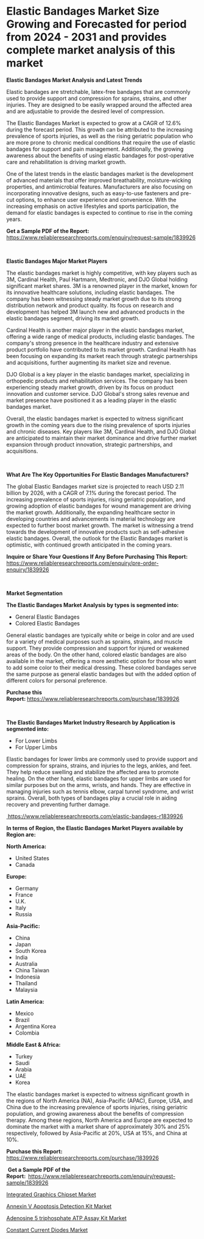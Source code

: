 <p><h1>Elastic Bandages Market Size Growing and Forecasted for period from 2024 - 2031 and provides complete market analysis of this market</h1></p><p><strong>Elastic Bandages Market Analysis and Latest Trends</strong></p>
<p><p>Elastic bandages are stretchable, latex-free bandages that are commonly used to provide support and compression for sprains, strains, and other injuries. They are designed to be easily wrapped around the affected area and are adjustable to provide the desired level of compression.</p><p>The Elastic Bandages Market is expected to grow at a CAGR of 12.6% during the forecast period. This growth can be attributed to the increasing prevalence of sports injuries, as well as the rising geriatric population who are more prone to chronic medical conditions that require the use of elastic bandages for support and pain management. Additionally, the growing awareness about the benefits of using elastic bandages for post-operative care and rehabilitation is driving market growth.</p><p>One of the latest trends in the elastic bandages market is the development of advanced materials that offer improved breathability, moisture-wicking properties, and antimicrobial features. Manufacturers are also focusing on incorporating innovative designs, such as easy-to-use fasteners and pre-cut options, to enhance user experience and convenience. With the increasing emphasis on active lifestyles and sports participation, the demand for elastic bandages is expected to continue to rise in the coming years.</p></p>
<p><strong>Get a Sample PDF of the Report:&nbsp;</strong> <a href="https://www.reliableresearchreports.com/enquiry/request-sample/1839926">https://www.reliableresearchreports.com/enquiry/request-sample/1839926</a></p>
<p>&nbsp;</p>
<p><strong>Elastic Bandages Major Market Players</strong></p>
<p><p>The elastic bandages market is highly competitive, with key players such as 3M, Cardinal Health, Paul Hartmann, Medtronic, and DJO Global holding significant market shares. 3M is a renowned player in the market, known for its innovative healthcare solutions, including elastic bandages. The company has been witnessing steady market growth due to its strong distribution network and product quality. Its focus on research and development has helped 3M launch new and advanced products in the elastic bandages segment, driving its market growth.</p><p>Cardinal Health is another major player in the elastic bandages market, offering a wide range of medical products, including elastic bandages. The company's strong presence in the healthcare industry and extensive product portfolio have contributed to its market growth. Cardinal Health has been focusing on expanding its market reach through strategic partnerships and acquisitions, further augmenting its market size and revenue.</p><p>DJO Global is a key player in the elastic bandages market, specializing in orthopedic products and rehabilitation services. The company has been experiencing steady market growth, driven by its focus on product innovation and customer service. DJO Global's strong sales revenue and market presence have positioned it as a leading player in the elastic bandages market.</p><p>Overall, the elastic bandages market is expected to witness significant growth in the coming years due to the rising prevalence of sports injuries and chronic diseases. Key players like 3M, Cardinal Health, and DJO Global are anticipated to maintain their market dominance and drive further market expansion through product innovation, strategic partnerships, and acquisitions.</p></p>
<p>&nbsp;</p>
<p><strong>What Are The Key Opportunities For Elastic Bandages Manufacturers?</strong></p>
<p><p>The global Elastic Bandages market size is projected to reach USD 2.11 billion by 2026, with a CAGR of 7.1% during the forecast period. The increasing prevalence of sports injuries, rising geriatric population, and growing adoption of elastic bandages for wound management are driving the market growth. Additionally, the expanding healthcare sector in developing countries and advancements in material technology are expected to further boost market growth. The market is witnessing a trend towards the development of innovative products such as self-adhesive elastic bandages. Overall, the outlook for the Elastic Bandages market is optimistic, with continued growth anticipated in the coming years.</p></p>
<p><strong>Inquire or Share Your Questions If Any Before Purchasing This Report:</strong> <a href="https://www.reliableresearchreports.com/enquiry/pre-order-enquiry/1839926">https://www.reliableresearchreports.com/enquiry/pre-order-enquiry/1839926</a></p>
<p>&nbsp;</p>
<p><strong>Market Segmentation</strong></p>
<p><strong>The Elastic Bandages Market Analysis by types is segmented into:</strong></p>
<p><ul><li>General Elastic Bandages</li><li>Colored Elastic Bandages</li></ul></p>
<p><p>General elastic bandages are typically white or beige in color and are used for a variety of medical purposes such as sprains, strains, and muscle support. They provide compression and support for injured or weakened areas of the body. On the other hand, colored elastic bandages are also available in the market, offering a more aesthetic option for those who want to add some color to their medical dressing. These colored bandages serve the same purpose as general elastic bandages but with the added option of different colors for personal preference.</p></p>
<p><strong>Purchase this Report:&nbsp;</strong><a href="https://www.reliableresearchreports.com/purchase/1839926">https://www.reliableresearchreports.com/purchase/1839926</a></p>
<p>&nbsp;</p>
<p><strong>The Elastic Bandages Market Industry Research by Application is segmented into:</strong></p>
<p><ul><li>For Lower Limbs</li><li>For Upper Limbs</li></ul></p>
<p><p>Elastic bandages for lower limbs are commonly used to provide support and compression for sprains, strains, and injuries to the legs, ankles, and feet. They help reduce swelling and stabilize the affected area to promote healing. On the other hand, elastic bandages for upper limbs are used for similar purposes but on the arms, wrists, and hands. They are effective in managing injuries such as tennis elbow, carpal tunnel syndrome, and wrist sprains. Overall, both types of bandages play a crucial role in aiding recovery and preventing further damage.</p></p>
<p><a href="https://www.reliableresearchreports.com/elastic-bandages-r1839926">&nbsp;https://www.reliableresearchreports.com/elastic-bandages-r1839926</a></p>
<p><strong>In terms of Region, the Elastic Bandages Market Players available by Region are:</strong></p>
<p>
    <p> <strong> North America: </strong>
        <ul>
            <li>United States</li>
            <li>Canada</li>
        </ul>
        </p> 
    <p> <strong> Europe: </strong>
        <ul>
            <li>Germany</li>
            <li>France</li>
            <li>U.K.</li>
            <li>Italy</li>
            <li>Russia</li>
        </ul>
        </p> 
    <p> <strong> Asia-Pacific: </strong>
        <ul>
            <li>China</li>
            <li>Japan</li>
            <li>South Korea</li>
            <li>India</li>
            <li>Australia</li>
            <li>China Taiwan</li>
            <li>Indonesia</li>
            <li>Thailand</li>
            <li>Malaysia</li>
        </ul>
        </p> 
    <p> <strong> Latin America: </strong>
        <ul>
            <li>Mexico</li>
            <li>Brazil</li>
            <li>Argentina Korea</li>
            <li>Colombia</li>
        </ul>
        </p> 
    <p> <strong> Middle East & Africa: </strong>
        <ul>
            <li>Turkey</li>
            <li>Saudi</li>
            <li>Arabia</li>
            <li>UAE</li>
            <li>Korea</li>
        </ul>
    </p>
    </p>
<p><p>The elastic bandages market is expected to witness significant growth in the regions of North America (NA), Asia-Pacific (APAC), Europe, USA, and China due to the increasing prevalence of sports injuries, rising geriatric population, and growing awareness about the benefits of compression therapy. Among these regions, North America and Europe are expected to dominate the market with a market share of approximately 30% and 25% respectively, followed by Asia-Pacific at 20%, USA at 15%, and China at 10%.</p></p>
<p><strong>Purchase this Report: </strong><a href="https://www.reliableresearchreports.com/purchase/1839926">https://www.reliableresearchreports.com/purchase/1839926</a></p>
<p>&nbsp;<strong>Get a Sample PDF of the Report:&nbsp;&nbsp;</strong><a href="https://www.reliableresearchreports.com/enquiry/request-sample/1839926">https://www.reliableresearchreports.com/enquiry/request-sample/1839926</a></p>
<p><strong></strong></p>
<p><p><a href="https://medium.com/@lisastevens48/integrated-graphics-chipset-market-forecasts-market-trends-and-impact-analysis-2024-2031-af4d354bf74a">Integrated Graphics Chipset Market</a></p><p><a href="https://github.com/sophieinleeds/Market-Research-Report-List-1/blob/main/annexin-v-apoptosis-detection-kit-market.md">Annexin V Apoptosis Detection Kit Market</a></p><p><a href="https://github.com/rontayewer0/Market-Research-Report-List-1/blob/main/adenosine-5-triphosphate-atp-assay-kit-market.md">Adenosine 5 triphosphate ATP Assay Kit Market</a></p><p><a href="https://medium.com/@dan.murray5879/navigating-the-global-constant-current-diodes-market-landscape-trends-forecasts-and-impact-6255e85e9be1">Constant Current Diodes Market</a></p></p>